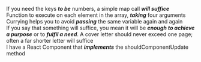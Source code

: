 
If you need the keys **_to be_** numbers, a simple map call **_will suffice_**<br>
Function to execute on each element in the array, **_taking_** four arguments<br>
Currying helps you to avoid **_passing_** the same variable again and again<br>
If you say that something will suffice, you mean it will be **_enough to achieve a purpose_** or to **_fulfil a need_**. A cover letter should never exceed one page; often a far shorter letter will suffice<br>
I have a React Component that **_implements_** the shouldComponentUpdate method

